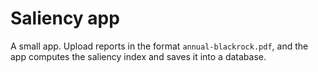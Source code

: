 # Saliency app

A small app. Upload reports in the format `annual-blackrock.pdf`, and the app computes the saliency index and saves it into a database.